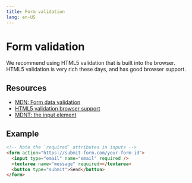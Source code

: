 ```yaml
---
title: Form validation
lang: en-US
---
```


# Form validation

We recommend using HTML5 validation that is built into the browser. HTML5 validation is very rich these days, and has good browser support.

## Resources

- [MDN: Form data validation](https://developer.mozilla.org/en-US/docs/Learn/HTML/Forms/Form_validation)
- [HTML5 validation browser support](https://caniuse.com/#search=validation)
- [MDNT: the input element](https://developer.mozilla.org/en-US/docs/Web/HTML/Element/input)

## Example

```html
<!-- Note the `required` attributes in inputs -->
<form action="https://submit-form.com/your-form-id">
  <input type="email" name="email" required />
  <textarea name="message" required></textarea>
  <button type="submit">Send</button>
</form>
```
